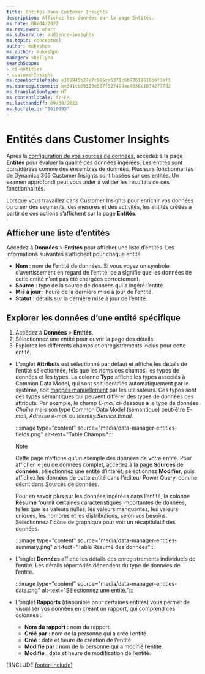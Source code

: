 ```yaml
---
title: Entités dans Customer Insights
description: Affichez les données sur la page Entités.
ms.date: 08/04/2022
ms.reviewer: mhart
ms.subservice: audience-insights
ms.topic: conceptual
author: mukeshpo
ms.author: mukeshpo
manager: shellyha
searchScope:
- ci-entities
- customerInsight
ms.openlocfilehash: e365945b27e7c985ca5371c6b72619610b6f3af1
ms.sourcegitcommit: be341cb69329e507f527409ac4636c18742777d2
ms.translationtype: HT
ms.contentlocale: fr-FR
ms.lasthandoff: 09/30/2022
ms.locfileid: "9610095"
---
```

# <a name="entities-in-customer-insights"></a>Entités dans Customer Insights

Après la [configuration de vos sources de données](data-sources.md), accédez à la page **Entités** pour évaluer la qualité des données ingérées. Les entités sont considérées comme des ensembles de données. Plusieurs fonctionnalités de Dynamics 365 Customer Insights sont basées sur ces entités. Un examen approfondi peut vous aider à valider les résultats de ces fonctionnalités.

Lorsque vous travaillez dans Customer Insights pour enrichir vos données ou créer des segments, des mesures et des activités, les entités créées à partir de ces actions s’affichent sur la page **Entités**.

## <a name="view-a-list-of-entities"></a>Afficher une liste d’entités

Accédez à **Données** > **Entités** pour afficher une liste d’entités. Les informations suivantes s’affichent pour chaque entité.

- **Nom** : nom de l’entité de données. Si vous voyez un symbole d’avertissement en regard de l’entité, cela signifie que les données de cette entité n’ont pas été chargées correctement.
- **Source** : type de la source de données qui a ingéré l’entité.
- **Mis à jour** : heure de la dernière mise à jour de l’entité.
- **Statut** : détails sur la dernière mise à jour de l’entité.

## <a name="explore-a-specific-entitys-data"></a>Explorer les données d’une entité spécifique

1. Accédez à **Données** > **Entités**.
1. Sélectionnez une entité pour ouvrir la page des détails.  
1. Explorez les différents champs et enregistrements inclus pour cette entité.

- L’onglet **Attributs** est sélectionné par défaut et affiche les détails de l’entité sélectionnée, tels que les noms des champs, les types de données et les types. La colonne **Type** affiche les types associés à Common Data Model, qui sont soit identifiés automatiquement par le système, soit [mappés manuellement](map-entities.md) par les utilisateurs. Ces types sont des types sémantiques qui peuvent différer des types de données des attributs. Par exemple, le champ *E-mail* ci-dessous a le type de données *Chaîne* mais son type Common Data Model (sémantique) peut-être *E-mail*, *Adresse e-mail* ou *Identity.Service.Email*.

   :::image type="content" source="media/data-manager-entities-fields.png" alt-text="Table Champs.":::

   > [!NOTE]
   > Cette page n’affiche qu’un exemple des données de votre entité. Pour afficher le jeu de données complet, accédez à la page **Sources de données**, sélectionnez une entité d’intérêt, sélectionnez **Modifier**, puis affichez les données de cette entité dans l’éditeur Power Query, comme décrit dans [Sources de données](data-sources.md).

   Pour en savoir plus sur les données ingérées dans l’entité, la colonne **Résumé** fournit certaines caractéristiques importantes de données, telles que les valeurs nulles, les valeurs manquantes, les valeurs uniques, les nombres et les distributions, selon vos besoins. Sélectionnez l’icône de graphique pour voir un récapitulatif des données.

   :::image type="content" source="media/data-manager-entities-summary.png" alt-text="Table Résumé des données":::

- L’onglet **Données** affiche les détails des enregistrements individuels de l’entité. Les détails répertoriés dépendent du type de données de l’entité.

   :::image type="content" source="media/data-manager-entities-data.png" alt-text="Sélectionnez une entité.":::

- L’onglet **Rapports** (disponible pour certaines entités) vous permet de visualiser vos données en créant un rapport, qui comprend ces colonnes :

  - **Nom du rapport :** nom du rapport.
  - **Créé par** : nom de la personne qui a créé l’entité.
  - **Créé** : date et heure de création de l’entité.
  - **Modifié par** : nom de la personne qui a modifié l’entité.
  - **Modifié** : date et heure de modification de l’entité.

[!INCLUDE [footer-include](includes/footer-banner.md)]

